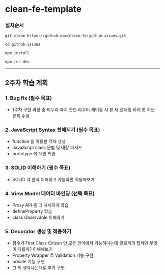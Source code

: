# clean-fe-template

### 설치순서
```shell
git clone https://github.com/clean-fe/github-issues.git 

cd github-issues

npm install

npm run dev
```

---

## 2주차 학습 계획

### 1. Bug fix (필수 목표)
- 1주차 구현 과정 중 마무리 하지 못한 라우터 재이동 시 뷰 재 렌더링 하지 못 하는 문제 수정

### 2. JavaScript Syntax 친해지기 (필수 목표)
- function 을 이용한 객체 생성
- JavaScript class 문법 및 내장 메서드
- prototype 에 대한 학습

### 3. SOLID 이해하기 (필수 목표)
- SOLID 각 원칙 이해하고 가능하면 적용해보기

### 4. View Model 데이터 바인딩 (선택 목표)
- Proxy API 좀 더 자세하게 학습
- defineProperty 학습
- class Observable 이해하기

### 5. Decorator 생성 및 적용하기
- 함수가 First Class Citizen 인 모든 언어에서 가능하다는데 클로저의 챕쳐와 무엇이 다를까? 이해해보기 
- Property Wrapper 로 Validation 기능 구현
- private 기능 구현
- 그 외 생각나는대로 추가 구현

